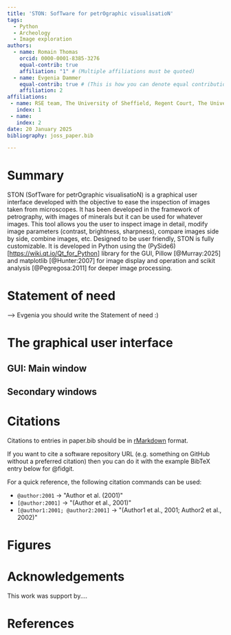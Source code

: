 ```yaml
---
title: 'STON: SofTware for petrOgraphic visualisatioN'
tags:
  - Python
  - Archeology
  - Image exploration
authors:
  - name: Romain Thomas
    orcid: 0000-0001-8385-3276
    equal-contrib: true
    affiliation: "1" # (Multiple affiliations must be quoted)
  - name: Evgenia Dammer
    equal-contrib: true # (This is how you can denote equal contributions between multiple authors)
    affiliation: 2
affiliations:
 - name: RSE team, The University of Sheffield, Regent Court, The University of Sheffield, 211 Portobello St, Sheffield S1 4DP 
   index: 1
 - name:
   index: 2
date: 20 January 2025
bibliography: joss_paper.bib

---
```


# Summary

STON (SofTware for petrOgraphic visualisatioN) is a graphical user interface developed with the objective to ease the inspection of images taken from microscopes. It has been developed in the framework of petrography, with images of minerals but it can be used for whatever images. This tool allows you the user to inspect image in detail, modify image parameters (contrast, brightness, sharpness), compare images side by side, combine images, etc. 
Designed to be user friendly, STON is fully customizable. It is developed in Python using the (PySide6)[https://wiki.qt.io/Qt_for_Python] library for the GUI, Pillow [@Murray:2025] and matplotlib [@Hunter:2007] for image display and operation and scikit analysis [@Pegregosa:2011] for deeper image processing. 

# Statement of need

--> Evgenia you should write the Statement of need :)  

# The graphical user interface

## GUI: Main window

## Secondary windows


# Citations

Citations to entries in paper.bib should be in
[rMarkdown](http://rmarkdown.rstudio.com/authoring_bibliographies_and_citations.html)
format.

If you want to cite a software repository URL (e.g. something on GitHub without a preferred
citation) then you can do it with the example BibTeX entry below for @fidgit.

For a quick reference, the following citation commands can be used:
- `@author:2001`  ->  "Author et al. (2001)"
- `[@author:2001]` -> "(Author et al., 2001)"
- `[@author1:2001; @author2:2001]` -> "(Author1 et al., 2001; Author2 et al., 2002)"

# Figures

# Acknowledgements

This work was support by....

# References
